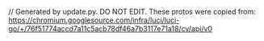 // Generated by update.py. DO NOT EDIT.
These protos were copied from:
https://chromium.googlesource.com/infra/luci/luci-go/+/76f51774accd7a11c5acb78df46a7b3117e71a18/cv/api/v0
